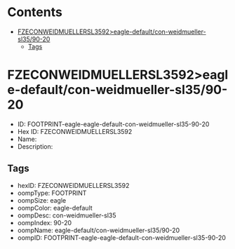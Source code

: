 



Contents
========

* [FZECONWEIDMUELLERSL3592>eagle-default/con-weidmueller-sl35/90-20](#fzeconweidmuellersl3592eagle-defaultcon-weidmueller-sl3590-20)
	* [Tags](#tags)

# FZECONWEIDMUELLERSL3592>eagle-default/con-weidmueller-sl35/90-20

- ID: FOOTPRINT-eagle-eagle-default-con-weidmueller-sl35-90-20
- Hex ID: FZECONWEIDMUELLERSL3592
- Name: 
- Description: 

## Tags

- hexID: FZECONWEIDMUELLERSL3592
- oompType: FOOTPRINT
- oompSize: eagle
- oompColor: eagle-default
- oompDesc: con-weidmueller-sl35
- oompIndex: 90-20
- oompName: eagle-default/con-weidmueller-sl35/90-20
- oompID: FOOTPRINT-eagle-eagle-default-con-weidmueller-sl35-90-20
